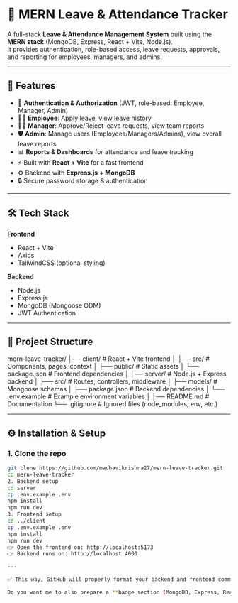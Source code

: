 # 🚀 MERN Leave & Attendance Tracker

A full-stack **Leave & Attendance Management System** built using the **MERN stack** (MongoDB, Express, React + Vite, Node.js).  
It provides authentication, role-based access, leave requests, approvals, and reporting for employees, managers, and admins.

---

## 🔑 Features
- 🔐 **Authentication & Authorization** (JWT, role-based: Employee, Manager, Admin)
- 👨‍💼 **Employee**: Apply leave, view leave history
- 👩‍💼 **Manager**: Approve/Reject leave requests, view team reports
- 🛡️ **Admin**: Manage users (Employees/Managers/Admins), view overall leave reports
- 📊 **Reports & Dashboards** for attendance and leave tracking
- ⚡ Built with **React + Vite** for a fast frontend
- ⚙️ Backend with **Express.js + MongoDB**
- 🔒 Secure password storage & authentication

---

## 🛠 Tech Stack

**Frontend**
- React + Vite
- Axios
- TailwindCSS (optional styling)

**Backend**
- Node.js
- Express.js
- MongoDB (Mongoose ODM)
- JWT Authentication

---

## 📂 Project Structure
mern-leave-tracker/
│── client/ # React + Vite frontend
│ ├── src/ # Components, pages, context
│ ├── public/ # Static assets
│ └── package.json # Frontend dependencies
│
│── server/ # Node.js + Express backend
│ ├── src/ # Routes, controllers, middleware
│ ├── models/ # Mongoose schemas
│ ├── package.json # Backend dependencies
│ └── .env.example # Example environment variables
│
│── README.md # Documentation
└── .gitignore # Ignored files (node_modules, env, etc.)

---

## ⚙️ Installation & Setup

### 1. Clone the repo
```bash
git clone https://github.com/madhavikrishna27/mern-leave-tracker.git
cd mern-leave-tracker
2. Backend setup
cd server
cp .env.example .env
npm install
npm run dev
3. Frontend setup
cd ../client
cp .env.example .env
npm install
npm run dev
👉 Open the frontend on: http://localhost:5173
👉 Backend runs on: http://localhost:4000

---

✅ This way, GitHub will properly format your backend and frontend commands separately.  

Do you want me to also prepare a **badge section (MongoDB, Express, React, Node)** at the very top so your README looks like a professional open-source project?
